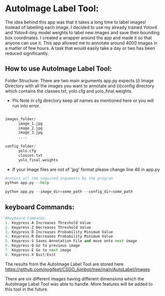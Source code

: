 # AutoImage Label Tool:

The idea behind this app was that it takes a long time to label images! Instead of labelling each image, I decided to use my already trained Yolov4 and Yolov4-tiny model weights to label new images and save their bounding box coordinates. I created a wrapper around the app and made it so that anyone can use it. This app allowed me to annotate around 4000 images in a matter of few hours. A task that would easily take a day or two has been reduced significantly.

## How to use AutoImage Label Tool:

Folder Structure:
There are two main arguments app.py expects (i) Image Directory with all the images you want to annotate and (ii)config directory which contains the classes.txt, yolo.cfg and yolo_final.weights.

* Pls Note in cfg directory keep all names as mentioned here or you will run into error.

```python

images_folder/
      image_1.jpg
      image_2.jpg
      image_3.jpg
      ....
      
config_folder/
      yolo.cfg
      classes.txt
      yolo_final.weights     
 ```
 * If your image files are not of 'jpg' format please change line 46 in app.py 

```python
#return all the required arguments by the program
python app.py --help   

python app.py --image_dir=some_path --config_dir=some_path
 ```
 
 ## keyboard Commands:
 ```python
#keyboard Commands
1. Keypress-A Increases Threshold Value
2. Keypress-Z Decreases Threshold Value
3. Keypress-D Increases Probability Minimum Value
4. Keypress-R Decreases Probability Minimum Value
5. Keypress-S Saves Annotation File and move onto next image
6. Keypress-Q Go to previous image
7. Keypress-E Go to next image 
8. Keypress-X Quit/Exit

 ```
 
 The results from the AutoImage Label Tool are stored here https://github.com/nogifeet/CSGO_Aimbot/tree/main/AutoLabel/Images
 
 There are six different images having different dimensions which the AutoImage Label Tool was able to handle. More features will be added to this tool in the future.
